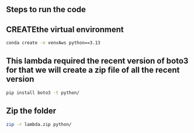 ## Steps to run the code

## CREATEthe virtual environment

```bash
conda create -n venvAws python==3.13
```

## This lambda required the recent version of boto3 for that we will create a zip file of all the recent version
````bash
pip install boto3 -t python/
````

## Zip the folder
````bash
zip -r lambda.zip python/
````

